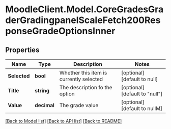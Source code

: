 # MoodleClient.Model.CoreGradesGraderGradingpanelScaleFetch200ResponseGradeOptionsInner

## Properties

Name | Type | Description | Notes
------------ | ------------- | ------------- | -------------
**Selected** | **bool** | Whether this item is currently selected | [optional] [default to null]
**Title** | **string** | The description fo the option | [optional] [default to "null"]
**Value** | **decimal** | The grade value | [optional] [default to nullM]

[[Back to Model list]](../README.md#documentation-for-models) [[Back to API list]](../README.md#documentation-for-api-endpoints) [[Back to README]](../README.md)

